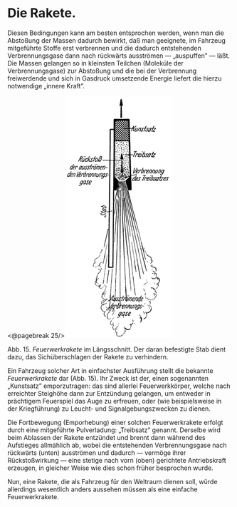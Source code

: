 Die Rakete.
===========

Diesen Bedingungen kann am besten entsprochen werden, wenn
man die Abstoßung der Massen dadurch bewirkt, daß man geeignete,
im Fahrzeug mitgeführte Stoffe erst verbrennen und die
dadurch entstehenden Verbrennungsgase dann nach rückwärts ausströmen
— „auspuffen” — läßt. Die Massen gelangen so in
kleinsten Teilchen (Moleküle der Verbrennungsgase) zur Abstoßung
und die bei der Verbrennung freiwerdende und sich in Gasdruck
umsetzende Energie liefert die hierzu notwendige „innere Kraft”.

<div class="image" float="right"><@pagebreak 25/><img alt="Längsschnitt durch eine Feuerwerksrakete" src="abb15.png"/>
<p>Abb. 15. <em>Feuerwerkrakete</em> im Längsschnitt. Der daran
befestigte Stab dient dazu, das Sichüberschlagen der Rakete zu
verhindern.</p></div>

Ein Fahrzeug solcher Art in einfachster Ausführung stellt die bekannte
*Feuerwerkrakete* dar (Abb. 15). Ihr Zweck ist der, einen sogenannten
„Kunstsatz” emporzutragen: das sind allerlei Feuerwerkkörper, welche
nach erreichter Steighöhe dann zur Entzündung
gelangen, um entweder in prächtigem Feuerspiel das Auge zu erfreuen, oder
(wie beispielsweise in der Kriegführung) zu Leucht- und Signalgebungszwecken
zu dienen.

Die Fortbewegung (Emporhebung) einer solchen Feuerwerkrakete erfolgt
durch eine mitgeführte Pulverladung: „Treibsatz” genannt. Derselbe wird
beim Ablassen der Rakete entzündet und brennt dann während des Aufstieges
allmählich ab, wobei die entstehenden Verbrennungsgase nach rückwärts
(unten) ausströmen und dadurch — vermöge ihrer Rückstoßwirkung —
eine stetige nach vorn (oben) gerichtete Antriebskraft erzeugen, in gleicher Weise
wie dies schon früher besprochen wurde.

Nun, eine Rakete, die als Fahrzeug für den Weltraum dienen
soll, würde allerdings wesentlich anders aussehen müssen als eine
einfache Feuerwerkrakete.


